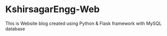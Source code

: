 # KshirsagarEngg-Web
This is Website blog created using Python &amp; Flask framework with MySQL database
